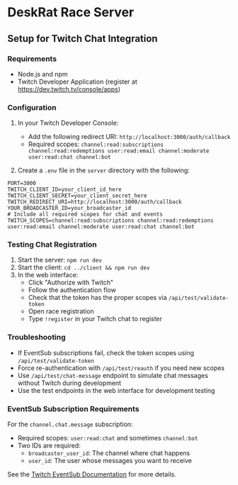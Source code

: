 # DeskRat Race Server

## Setup for Twitch Chat Integration

### Requirements
- Node.js and npm
- Twitch Developer Application (register at https://dev.twitch.tv/console/apps)

### Configuration

1. In your Twitch Developer Console:
   - Add the following redirect URI: `http://localhost:3000/auth/callback`
   - Required scopes: `channel:read:subscriptions channel:read:redemptions user:read:email channel:moderate user:read:chat channel:bot`

2. Create a `.env` file in the `server` directory with the following:
```
PORT=3000
TWITCH_CLIENT_ID=your_client_id_here
TWITCH_CLIENT_SECRET=your_client_secret_here
TWITCH_REDIRECT_URI=http://localhost:3000/auth/callback
YOUR_BROADCASTER_ID=your_broadcaster_id
# Include all required scopes for chat and events
TWITCH_SCOPES=channel:read:subscriptions channel:read:redemptions user:read:email channel:moderate user:read:chat channel:bot
```

### Testing Chat Registration

1. Start the server: `npm run dev`
2. Start the client: `cd ../client && npm run dev`
3. In the web interface:
   - Click "Authorize with Twitch"
   - Follow the authentication flow
   - Check that the token has the proper scopes via `/api/test/validate-token`
   - Open race registration
   - Type `!register` in your Twitch chat to register

### Troubleshooting

- If EventSub subscriptions fail, check the token scopes using `/api/test/validate-token`
- Force re-authentication with `/api/test/reauth` if you need new scopes
- Use `/api/test/chat-message` endpoint to simulate chat messages without Twitch during development
- Use the test endpoints in the web interface for development testing

### EventSub Subscription Requirements

For the `channel.chat.message` subscription:
- Required scopes: `user:read:chat` and sometimes `channel:bot`
- Two IDs are required:
  - `broadcaster_user_id`: The channel where chat happens
  - `user_id`: The user whose messages you want to receive

See the [Twitch EventSub Documentation](https://dev.twitch.tv/docs/eventsub/eventsub-subscription-types#channelchatmessage) for more details.
